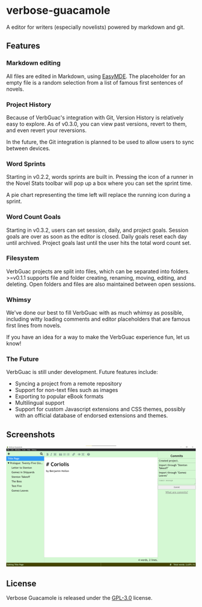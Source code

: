 # verbose-guacamole
A editor for writers (especially novelists) powered by markdown and git.

## Features

### Markdown editing
All files are edited in Markdown, using [EasyMDE](https://easy-markdown-editor.tk/). The placeholder for an empty file is a random selection from a list of famous first sentences of novels.

### Project History
Because of VerbGuac's integration with Git, Version History is relatively easy to explore. As of v0.3.0, you can view past versions, revert to them, and even revert your reversions.

In the future, the Git integration is planned to be used to allow users to sync between devices.

### Word Sprints
Starting in v0.2.2, words sprints are built in. Pressing the icon of a runner in the Novel Stats toolbar will pop up a box where you can set the sprint time.

A pie chart representing the time left will replace the running icon during a sprint.

### Word Count Goals
Starting in v0.3.2, users can set session, daily, and project goals. Session goals are over as soon as the editor is closed. Daily goals reset each day until archived. Project goals last until the user hits the total word count set.

### Filesystem
VerbGuac projects are split into files, which can be separated into folders. >=v0.1.1 supports file and folder creating, renaming, moving, editing, and deleting. Open folders and files are also maintained between open sessions.

### Whimsy
We've done our best to fill VerbGuac with as much whimsy as possible, including witty loading comments and editor placeholders that are famous first lines from novels.

If you have an idea for a way to make the VerbGuac experience fun, let us know!

### The Future
VerbGuac is still under development. Future features include:

- Syncing a project from a remote repository
- Support for non-text files such as images
- Exporting to popular eBook formats
- Multilingual support
- Support for custom Javascript extensions and CSS themes, possibly with an official database of endorsed extensions and themes.

## Screenshots
![v0.2.2 Editor](./screenshots/v0.2.2-editor.png)

## License
Verbose Guacamole is released under the [GPL-3.0](./LICENSE) license.
